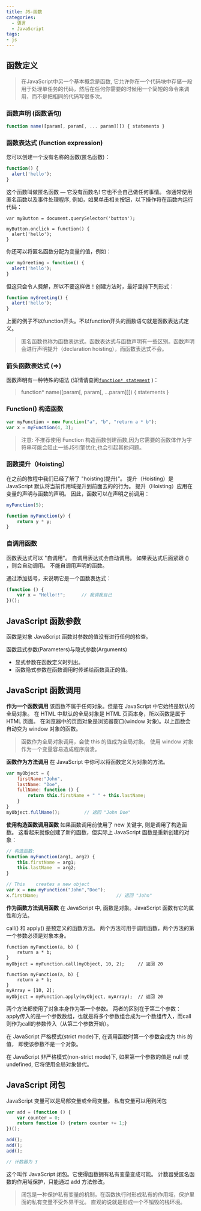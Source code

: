 ```yaml
---
title: JS-函数
categories:
  - 语言
  - JavaScript
tags:
- js
---
```


## 函数定义
> 在JavaScript中另一个基本概念是函数, 它允许你在一个代码块中存储一段用于处理单任务的代码，然后在任何你需要的时候用一个简短的命令来调用，而不是把相同的代码写很多次。

### 函数声明 (函数语句)

```js
function name([param[, param[, ... param]]]) { statements }
```

### 函数表达式 (function expression)
您可以创建一个没有名称的函数(匿名函数)：
```js
function() {
  alert('hello');
}
```
这个函数叫做匿名函数 — 它没有函数名! 它也不会自己做任何事情。 你通常使用匿名函数以及事件处理程序, 例如，如果单击相关按钮，以下操作将在函数内运行代码：
```
var myButton = document.querySelector('button');

myButton.onclick = function() {
  alert('hello');
}
```

你还可以将匿名函数分配为变量的值，例如：
```js
var myGreeting = function() {
  alert('hello');
}
```
但这只会令人费解，所以不要这样做！创建方法时，最好坚持下列形式：
```js
function myGreeting() {
  alert('hello');
}
```

上面的例子不以function开头。不以function开头的函数语句就是函数表达式定义。

> 匿名函数也称为函数表达式。函数表达式与函数声明有一些区别。函数声明会进行声明提升（declaration hoisting），而函数表达式不会。

### 箭头函数表达式 (=>)
函数声明有一种特殊的语法 (详情请查阅[`function* statement`](https://developer.mozilla.org/zh-CN/docs/Web/JavaScript/Reference/Statements/function* "function* 这种声明方式(function关键字后跟一个星号）会定义一个生成器函数 (generator function)，它返回一个  Generator  对象。") )：

> function* name([param[, param[, ...param]]]) { statements }


### Function() 构造函数
```js
var myFunction = new Function("a", "b", "return a * b");
var x = myFunction(4, 3);
```

> 注意: 不推荐使用 Function 构造函数创建函数,因为它需要的函数体作为字符串可能会阻止一些JS引擎优化,也会引起其他问题。

### 函数提升（Hoisting）
在之前的教程中我们已经了解了 "hoisting(提升)"。
提升（Hoisting）是 JavaScript 默认将当前作用域提升到前面去的的行为。
提升（Hoisting）应用在变量的声明与函数的声明。
因此，函数可以在声明之前调用：
```js
myFunction(5);

function myFunction(y) {
    return y * y;
}
```

### 自调用函数
函数表达式可以 "自调用"。
自调用表达式会自动调用。
如果表达式后面紧跟 () ，则会自动调用。
不能自调用声明的函数。

通过添加括号，来说明它是一个函数表达式：
```js
(function () {
    var x = "Hello!!";      // 我调我自己
})();
```

## JavaScript 函数参数
函数是对象
JavaScript 函数对参数的值没有进行任何的检查。

函数显式参数(Parameters)与隐式参数(Arguments)

* 显式参数在函数定义时列出。
* 函数隐式参数在函数调用时传递给函数真正的值。

## JavaScript 函数调用
**作为一个函数调用**
该函数不属于任何对象。但是在 JavaScript 中它始终是默认的全局对象。
在 HTML 中默认的全局对象是 HTML 页面本身，所以函数是属于 HTML 页面。
在浏览器中的页面对象是浏览器窗口(window 对象)。以上函数会自动变为 window 对象的函数。

> 函数作为全局对象调用，会使 this 的值成为全局对象。
使用 window 对象作为一个变量容易造成程序崩溃。

**函数作为方法调用**
在 JavaScript 中你可以将函数定义为对象的方法。
```js
var myObject = {
    firstName:"John",
    lastName: "Doe",
    fullName: function () {
        return this.firstName + " " + this.lastName;
    }
}
myObject.fullName();         // 返回 "John Doe"
```

**使用构造函数调用函数**
如果函数调用前使用了 new 关键字, 则是调用了构造函数。
这看起来就像创建了新的函数，但实际上 JavaScript 函数是重新创建的对象：
```js
// 构造函数:
function myFunction(arg1, arg2) {
    this.firstName = arg1;
    this.lastName  = arg2;
}

// This    creates a new object
var x = new myFunction("John","Doe");
x.firstName;                             // 返回 "John"
```

**作为函数方法调用函数**
在 JavaScript 中, 函数是对象。JavaScript 函数有它的属性和方法。

call() 和 apply() 是预定义的函数方法。 两个方法可用于调用函数，两个方法的第一个参数必须是对象本身。
```
function myFunction(a, b) {
    return a * b;
}
myObject = myFunction.call(myObject, 10, 2);     // 返回 20
```

```
function myFunction(a, b) {
    return a * b;
}
myArray = [10, 2];
myObject = myFunction.apply(myObject, myArray);  // 返回 20
```
两个方法都使用了对象本身作为第一个参数。 两者的区别在于第二个参数： apply传入的是一个参数数组，也就是将多个参数组合成为一个数组传入，而call则作为call的参数传入（从第二个参数开始）。

在 JavaScript 严格模式(strict mode)下, 在调用函数时第一个参数会成为 this 的值， 即使该参数不是一个对象。

在 JavaScript 非严格模式(non-strict mode)下, 如果第一个参数的值是 null 或 undefined, 它将使用全局对象替代。

## JavaScript 闭包
JavaScript 变量可以是局部变量或全局变量。
私有变量可以用到闭包
```js
var add = (function () {
    var counter = 0;
    return function () {return counter += 1;}
})();

add();
add();
add();

// 计数器为 3
```

这个叫作 JavaScript 闭包。它使得函数拥有私有变量变成可能。
计数器受匿名函数的作用域保护，只能通过 add 方法修改。

> 闭包是一种保护私有变量的机制，在函数执行时形成私有的作用域，保护里面的私有变量不受外界干扰。
> 直观的说就是形成一个不销毁的栈环境。
